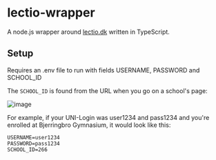 # lectio-wrapper
A node.js wrapper around [lectio.dk](https://www.lectio.dk) written in TypeScript.
 
## Setup

Requires an .env file to run with fields USERNAME, PASSWORD and SCHOOL_ID

The `SCHOOL_ID` is found from the URL when you go on a school's page:

![image](https://user-images.githubusercontent.com/42157469/152179599-81ed2ac0-b0b4-4a2a-b6bf-b85cff0e20dd.png)

For example, if your UNI-Login was user1234 and pass1234 and you're enrolled at Bjerringbro Gymnasium, it would look like this:

```
USERNAME=user1234
PASSWORD=pass1234
SCHOOL_ID=266
```
